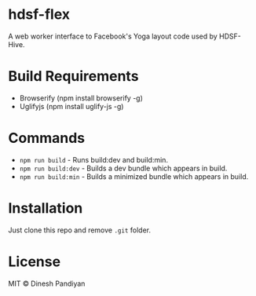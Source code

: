 # hdsf-flex
A web worker interface to Facebook's Yoga layout code used by HDSF-Hive.

# Build Requirements
- Browserify (npm install browserify -g)
- Uglifyjs (npm install uglify-js -g)

# Commands
- `npm run build` - Runs build:dev and build:min.
- `npm run build:dev` - Builds a dev bundle which appears in build.
- `npm run build:min` - Builds a minimized bundle which appears in build.

# Installation
Just clone this repo and remove `.git` folder.


# License

MIT © Dinesh Pandiyan
